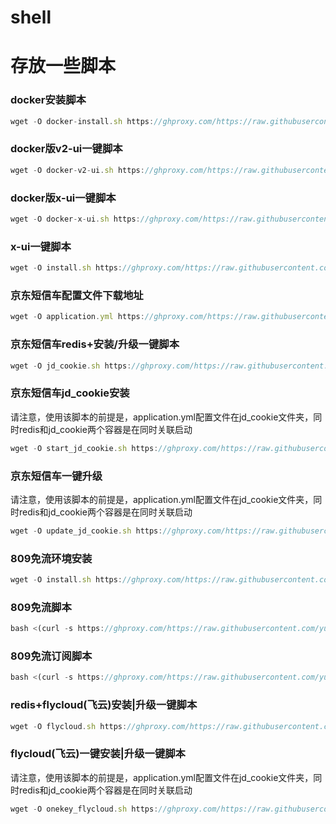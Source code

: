 # shell
# 存放一些脚本

### docker安装脚本
```javascript
wget -O docker-install.sh https://ghproxy.com/https://raw.githubusercontent.com/yuanter/shell/main/docker-install.sh;chmod +x *sh;bash docker-install.sh
```

### docker版v2-ui一键脚本
```javascript
wget -O docker-v2-ui.sh https://ghproxy.com/https://raw.githubusercontent.com/yuanter/shell/main/docker-v2-ui.sh;chmod +x *sh;bash docker-v2-ui.sh
```

### docker版x-ui一键脚本
```javascript
wget -O docker-x-ui.sh https://ghproxy.com/https://raw.githubusercontent.com/yuanter/shell/main/docker-x-ui.sh;chmod +x *sh;bash docker-x-ui.sh
```


### x-ui一键脚本
```javascript
wget -O install.sh https://ghproxy.com/https://raw.githubusercontent.com/yuanter/shell/main/x-ui/install.sh;chmod +x *sh;bash install.sh
```


### 京东短信车配置文件下载地址
```javascript
wget -O application.yml https://ghproxy.com/https://raw.githubusercontent.com/yuanter/shell/main/application.yml
```

### 京东短信车redis+安装/升级一键脚本
```javascript
wget -O jd_cookie.sh https://ghproxy.com/https://raw.githubusercontent.com/yuanter/shell/main/jd_cookie.sh;chmod +x *sh;bash jd_cookie.sh
```

### 京东短信车jd_cookie安装
请注意，使用该脚本的前提是，application.yml配置文件在jd_cookie文件夹，同时redis和jd_cookie两个容器是在同时关联启动
```javascript
wget -O start_jd_cookie.sh https://ghproxy.com/https://raw.githubusercontent.com/yuanter/shell/main/start_jd_cookie.sh;chmod +x *sh;bash start_jd_cookie.sh
```

### 京东短信车一键升级
请注意，使用该脚本的前提是，application.yml配置文件在jd_cookie文件夹，同时redis和jd_cookie两个容器是在同时关联启动
```javascript
wget -O update_jd_cookie.sh https://ghproxy.com/https://raw.githubusercontent.com/yuanter/shell/main/update_jd_cookie.sh;chmod +x *sh;bash update_jd_cookie.sh
```


### 809免流环境安装
```javascript
wget -O install.sh https://ghproxy.com/https://raw.githubusercontent.com/yuanter/shell/main/809ml/install.sh;chmod +x *sh;bash install.sh
```


### 809免流脚本
```javascript
bash <(curl -s https://ghproxy.com/https://raw.githubusercontent.com/yuanter/shell/main/809ml/path)
```


### 809免流订阅脚本
```javascript
bash <(curl -s https://ghproxy.com/https://raw.githubusercontent.com/yuanter/shell/main/809ml/sub)
```


### redis+flycloud(飞云)安装|升级一键脚本
```javascript
wget -O flycloud.sh https://ghproxy.com/https://raw.githubusercontent.com/yuanter/shell/main/flycloud/flycloud.sh;chmod +x *sh;bash flycloud.sh
```

### flycloud(飞云)一键安装|升级一键脚本
请注意，使用该脚本的前提是，application.yml配置文件在jd_cookie文件夹，同时redis和jd_cookie两个容器是在同时关联启动
```javascript
wget -O onekey_flycloud.sh https://ghproxy.com/https://raw.githubusercontent.com/yuanter/shell/main/flycloud/onekey_flycloud.sh;chmod +x *sh;bash start_flycloud.sh
```
